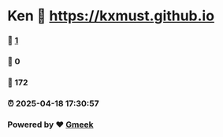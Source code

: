 # Ken :link: https://kxmust.github.io 
### :page_facing_up: [1](https://kxmust.github.io/tag.html) 
### :speech_balloon: 0 
### :hibiscus: 172 
### :alarm_clock: 2025-04-18 17:30:57 
### Powered by :heart: [Gmeek](https://github.com/Meekdai/Gmeek)
